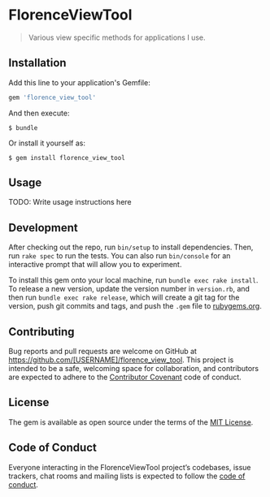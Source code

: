 # FlorenceViewTool

> Various view specific methods for applications I use.



## Installation

Add this line to your application's Gemfile:

```ruby
gem 'florence_view_tool'
```

And then execute:

    $ bundle

Or install it yourself as:

    $ gem install florence_view_tool

## Usage

TODO: Write usage instructions here

## Development

After checking out the repo, run `bin/setup` to install dependencies. Then, run `rake spec` to run the tests. You can also run `bin/console` for an interactive prompt that will allow you to experiment.

To install this gem onto your local machine, run `bundle exec rake install`. To release a new version, update the version number in `version.rb`, and then run `bundle exec rake release`, which will create a git tag for the version, push git commits and tags, and push the `.gem` file to [rubygems.org](https://rubygems.org).

## Contributing

Bug reports and pull requests are welcome on GitHub at https://github.com/[USERNAME]/florence_view_tool. This project is intended to be a safe, welcoming space for collaboration, and contributors are expected to adhere to the [Contributor Covenant](http://contributor-covenant.org) code of conduct.

## License

The gem is available as open source under the terms of the [MIT License](https://opensource.org/licenses/MIT).

## Code of Conduct

Everyone interacting in the FlorenceViewTool project’s codebases, issue trackers, chat rooms and mailing lists is expected to follow the [code of conduct](https://github.com/[USERNAME]/florence_view_tool/blob/master/CODE_OF_CONDUCT.md).
